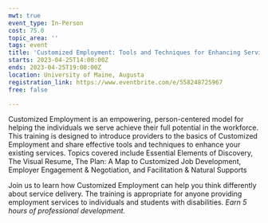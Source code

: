 ```yaml
---
mwt: true
event_type: In-Person
cost: 75.0
topic_area: ''
tags: event
title: 'Customized Employment: Tools and Techniques for Enhancing Services '
starts: 2023-04-25T14:00:00Z
ends: 2023-04-25T19:00:00Z
location: University of Maine, Augusta
registration_link: https://www.eventbrite.com/e/558248725967
free: false

---
```

Customized Employment is an empowering, person-centered model for helping the individuals we serve achieve their full potential in the workforce. This training is designed to introduce providers to the basics of Customized Employment and share effective tools and techniques to enhance your existing services. Topics covered include Essential Elements of Discovery, The Visual Resume, The Plan: A Map to Customized Job Development, Employer Engagement & Negotiation, and Facilitation & Natural Supports 

Join us to learn how Customized Employment can help you think differently about service delivery. The training is appropriate for anyone providing employment services to individuals and students with disabilities. _Earn 5 hours of professional development._ 